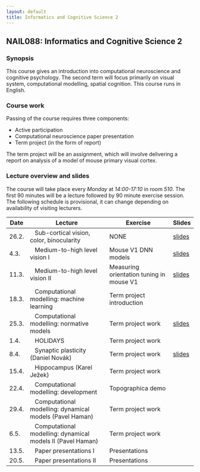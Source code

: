```yaml
---
layout: default
title: Informatics and Cognitive Science 2
---
```

## NAIL088: Informatics and Cognitive Science 2

### Synopsis

This course gives an introduction into computational neuroscience and cognitive psychology. 
The second term will focus primarily on visual system, computational modelling, spatial cognition. 
This course runs in English. 

### Course work

Passing of the course requires three components:
* Active participation
* Computational neuroscience paper presentation
* Term project (in the form of report)

The term project will be an assignment, which will involve delivering a report on analysis of a model of mouse primary visual cortex.

### Lecture overview and slides

The course will take place every *Monday* at *14:00-17:10* in room *510*. 
The first 90 minutes will be a lecture followed by 90 minute exercise session.
The following schedule is provisional, it can change depending on availability of visiting lecturers. 



| Date   |  Lecture                                                                 | Exercise | Slides |
|--------|--------------------------------------------------------------------------|-----------|--------|
| 26.2.  |  &nbsp;&nbsp; Sub-cortical vision, color, binocularity                   | NONE      | [slides](https://e.pcloud.link/publink/show?code=XZA5yLZCOlIQQc8kY7cQI6GOiduVmS17y7X) |
| 4.3.   |  &nbsp;&nbsp; Medium-to-high level vision I                              | Mouse V1 DNN models | [slides](https://e.pcloud.link/publink/show?code=XZi5yLZImemeQm6DYXUeWxAwBdjBSleUQkV) | 
| 11.3.  |  &nbsp;&nbsp; Medium-to-high level vision II                             | Measuring orientation tuning in mouse V1 | [slides](https://e.pcloud.link/publink/show?code=XZi5yLZImemeQm6DYXUeWxAwBdjBSleUQkV) |
| 18.3.  |  &nbsp;&nbsp; Computational modelling: machine learning                  | Term project introduction          |         |
| 25.3.  |  &nbsp;&nbsp; Computational modelling: normative models                  | Term project work          | [slides](https://e.pcloud.link/publink/show?code=XZo5yLZuEgnDCUodfSDTkcyASKujf6Pfsey) |
| 1.4.   |  &nbsp;&nbsp; HOLIDAYS                                                   | Term project work          |        |
| 8.4.   |  &nbsp;&nbsp; Synaptic plasticity (Daniel Novák)                         | Term project work          | [slides](https://e.pcloud.link/publink/show?code=XZPBfSZJCEbAhBzRQF3d7AxI2sjfLkjHik7) |
| 15.4.  |  &nbsp;&nbsp; Hippocampus (Karel Ježek)                                  | Term project work          |        |
| 22.4.  |  &nbsp;&nbsp; Computational modelling: development                       | Topographica demo      |        |
| 29.4.  |  &nbsp;&nbsp; Computational modelling: dynamical models    (Pavel Haman) | Term project work          |        |
| 6.5.   |  &nbsp;&nbsp; Computational modelling: dynamical models II (Pavel Haman) | Term project work          |        |
| 13.5.  |  &nbsp;&nbsp; Paper presentations I                                      | Presentations          |        |
| 20.5.  |  &nbsp;&nbsp; Paper presentations II                                     | Presentations          |        |




